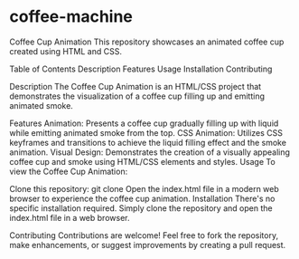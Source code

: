 # coffee-machine
Coffee Cup Animation
This repository showcases an animated coffee cup created using HTML and CSS.

Table of Contents
Description
Features
Usage
Installation
Contributing

Description
The Coffee Cup Animation is an HTML/CSS project that demonstrates the visualization of a coffee cup filling up and emitting animated smoke.

Features
Animation: Presents a coffee cup gradually filling up with liquid while emitting animated smoke from the top.
CSS Animation: Utilizes CSS keyframes and transitions to achieve the liquid filling effect and the smoke animation.
Visual Design: Demonstrates the creation of a visually appealing coffee cup and smoke using HTML/CSS elements and styles.
Usage
To view the Coffee Cup Animation:

Clone this repository: git clone <repository-url>
Open the index.html file in a modern web browser to experience the coffee cup animation.
Installation
There's no specific installation required. Simply clone the repository and open the index.html file in a web browser.

Contributing
Contributions are welcome! Feel free to fork the repository, make enhancements, or suggest improvements by creating a pull request.
